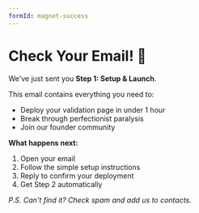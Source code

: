 ```yaml
---
formId: magnet-success
---
```


# Check Your Email! 🎉

We've just sent you **Step 1: Setup & Launch**.

This email contains everything you need to:

- Deploy your validation page in under 1 hour
- Break through perfectionist paralysis
- Join our founder community

**What happens next:**

1. Open your email
2. Follow the simple setup instructions
3. Reply to confirm your deployment
4. Get Step 2 automatically

_P.S. Can't find it? Check spam and add us to contacts._
